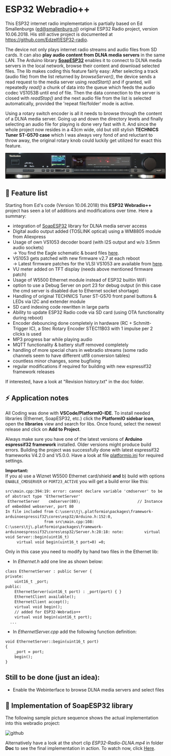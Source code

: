 # ESP32 Webradio++

This ESP32 internet radio implementation is partially based on Ed Smallenburgs (ed@smallenburg.nl) original ESP32 Radio project, version 10.06.2018. His still active project is documented at https://github.com/Edzelf/ESP32-radio.

The device not only plays internet radio streams and audio files from SD cards. It can also **play audio content from DLNA media servers** in the same LAN. The Arduino library [**SoapESP32**](https://github.com/yellobyte/SoapESP32) enables it to connect to DLNA media servers in the local network, browse their content and download selected files. The lib makes coding this feature fairly easy: After selecting a track (audio file) from the list returned by *browseServer()*, the device sends a read request to the media server using *readStart()* and if granted, will repeatedly *read()* a chunk of data into the queue which feeds the audio codec VS1053B until end of file. Then the data connection to the server is closed with *readStop()* and the next audio file from the list is selected automatically, provided the 'repeat file/folder' mode is active.  

Using a rotary switch encoder is all it needs to browse through the content of a DLNA media server. Going up and down the directory levels and finally selecting an audio file for playing is done very fast with it.
And since the whole project now resides in a 43cm wide, old but still stylish **TECHNICS Tuner ST-G570 case** which I was always very fond of and reluctant to throw away, the original rotary knob could luckily get utilized for exact this feature.

![github](https://github.com/yellobyte/ESP32-Webradio-PlusDLNA/raw/main/Doc/ESP32-Radio%20Front2.jpg)

## :gift: Feature list ##

Starting from Ed's code (Version 10.06.2018) this **ESP32 Webradio++** project has seen a lot of additions and modifications over time. Here a summary:

 * integration of [SoapESP32](https://github.com/yellobyte/SoapESP32) library for DLNA media server access
 * Digital audio output added (TOSLINK optical) using a WM8805 module from Aliexpress
 * Usage of own VS1053 decoder board (with I2S output and w/o 3.5mm audio sockets)<br />
   -> You find the Eagle schematic & board files [here](https://github.com/yellobyte/ESP32-Webradio-PlusDLNA/tree/main/EagleFiles).
 * VS1053 gets patched with new firmware v2.7 at each reboot<br />
   -> Latest firmware patches for the VLSI VS1053 are available from [here](http://www.vlsi.fi/en/support/software/vs10xxpatches.html).
 * VU meter added on TFT display (needs above mentioned firmware patch)
 * Usage of W5500 Ethernet module instead of ESP32 builtin WiFi
 * option to use a Debug Server on port 23 for debug output (in this case the cmd server is disabled due to Ethernet socket shortage)
 * Handling of original TECHNICS Tuner ST-G570 front panel buttons & LEDs via I2C and extender module
 * SD card indexing code rewritten in large parts
 * Ability to update ESP32 Radio code via SD card (using OTA functionality during reboot)
 * Encoder debouncing done completely in hardware (RC + Schmitt-Trigger IC), a Stec Rotary Encoder STEC11B03 with 1 impulse per 2 clicks is used
 * MP3 progress bar while playing audio
 * MQTT functionality & battery stuff removed completely
 * handling of more special chars in webradio streams (some radio channels seem to have different utf8 conversion tables)
 * countless minor changes, some bugfixing
 * regular modifications if required for building with new espressif32 framework releases   

If interested, have a look at "Revision history.txt" in the doc folder. 

## :zap: Application notes

All Coding was done with **VSCode/PlatformIO-IDE**. To install needed libraries (Ethernet, SoapESP32, etc.) click the **PlatformIO sidebar icon**, open the **libraries** view and search for libs. Once found, select the newest release and click on **Add to Project**.

Always make sure you have one of the latest versions of **Arduino espressif32 framework** installed. Older versions might produce build errors. Building the project was successfully done with latest espressif32 frameworks V4.2.0 and V5.0.0. Have a look at file [platformio.ini](https://github.com/yellobyte/ESP32-Webradio-PlusDLNA/blob/main/Software/platformio.ini) for required settings.

**Important:**  
If you a) use a Wiznet W5500 Ethernet card/shield **and** b) build with options `ENABLE_CMDSERVER` or `PORT23_ACTIVE` you will get a build error like this:  
```
src\main.cpp:394:19: error: cannot declare variable 'cmdserver' to be of abstract type 'EthernetServer'
 EthernetServer    cmdserver(80);                         // Instance of embedded webserver, port 80
In file included from C:\users\tj\.platformio\packages\framework-arduinoespressif32\cores\esp32/Arduino.h:152:0,
                 from src\main.cpp:108:
C:\users\tj\.platformio\packages\framework-arduinoespressif32\cores\esp32/Server.h:28:18: note:         virtual void Server::begin(uint16_t)
     virtual void begin(uint16_t port=0) =0;
```
Only in this case you need to modify by hand two files in the Ethernet lib:  
- In _Ethernet.h_ add one line as shown below:  
```
class EthernetServer : public Server {
private:
	uint16_t _port;
public:
	EthernetServer(uint16_t port) : _port(port) { }
	EthernetClient available();
	EthernetClient accept();
	virtual void begin();
	// added for ESP32-Webradio++
	virtual void begin(uint16_t port);
  ...
```
- In _EthernetServer.cpp_ add the following function definition:
```
void EthernetServer::begin(uint16_t port)
{
	_port = port;
	begin();
}
```

## Still to be done (just an idea):

 * Enable the Webinterface to browse DLNA media servers and select files

## :tada: Implementation of SoapESP32 library ##

The following sample picture sequence shows the actual implementation into this webradio project:

![github](https://github.com/yellobyte/SoapESP32/raw/main/doc/ESP32-Radio-DLNA.jpg)

Alternatively have a look at the short clip _ESP32-Radio-DLNA.mp4_ in folder **Doc** to see the final implementation in action. To watch now, click [Here](https://github.com/yellobyte/ESP32-Webradio-PlusDLNA/blob/main/Doc/ESP32-Radio-DLNA.mp4).

